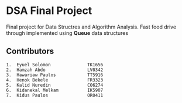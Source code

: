 # DSA Final Project
 Final project for Data Structres and Algorithm Analysis.
 Fast food drive through implemented using <b>Queue</b> data structures
## Contributors
    1.	Eyuel Solomon              TK1656
    2.	Hamzah Abdo                LV0342
    3.	Hawariaw Paulos            TT5916
    4.	Henok Bekele               FR3323
    5.	Kalid Nuredin              CO6274
    6.	Kidanekal Melkam           IK5907
    7.	Kidus Paulos               OR0411
